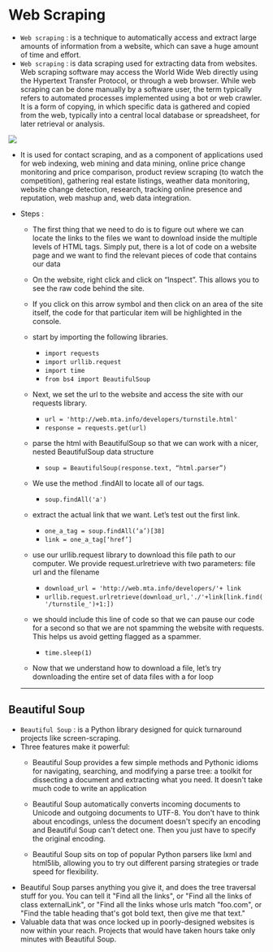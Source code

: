 
# Web Scraping
* `Web scraping` : is a technique to automatically access and extract large amounts of information from a website, which can save a huge amount of time and effort.
* `Web scraping` : is data scraping used for extracting data from websites. Web scraping software may access the World Wide Web directly using the Hypertext Transfer Protocol, or through a web browser. While web scraping can be done manually by a software user, the term typically refers to automated processes implemented using a bot or web 
crawler. It is a form of copying, in which specific data is gathered and copied from the web, typically into a central local database or spreadsheet, for 
later retrieval or analysis.

![](https://www.parsehub.com/blog/content/images/2021/06/what-is-web-sraping-parsehub.jpeg)
* It is used for contact scraping, and as a component of applications used for web indexing, web mining and data mining, online price change monitoring and price 
comparison, product review scraping (to watch the competition), gathering real estate listings, weather data monitoring, website change detection, research, 
tracking online presence and reputation, web mashup and, web data integration.

* Steps :
  * The first thing that we need to do is to figure out where we can locate the links to the files we want to download inside the multiple levels of HTML tags. Simply put,
  there is a lot of code on a website page and we want to find the relevant pieces of code that contains our data
  * On the website, right click and click on “Inspect”. This allows you to see the raw code behind the site.

  * If you click on this arrow symbol and then click on an area of the site itself, the code for that particular item will be highlighted in the console.
  * start by importing the following libraries.
    * `import requests`
    * `import urllib.request`
    * `import time`
    * `from bs4 import BeautifulSoup`
  * Next, we set the url to the website and access the site with our requests library.
    * `url = 'http://web.mta.info/developers/turnstile.html'`
    * `response = requests.get(url)`
  * parse the html with BeautifulSoup so that we can work with a nicer, nested BeautifulSoup data structure
    * `soup = BeautifulSoup(response.text, “html.parser”)`

  * We use the method .findAll to locate all of our <a> tags.
    * `soup.findAll('a')`


  * extract the actual link that we want. Let’s test out the first link.
    * `one_a_tag = soup.findAll(‘a’)[38]`
    * `link = one_a_tag[‘href’]`
  * use our urllib.request library to download this file path to our computer. We provide request.urlretrieve with two parameters: file url and the filename
    * `download_url = 'http://web.mta.info/developers/'+ link`
    * `urllib.request.urlretrieve(download_url,'./'+link[link.find('/turnstile_')+1:])`
  * we should include this line of code so that we can pause our code for a second so that we are not spamming the website with requests.
  This helps us avoid getting flagged as a spammer.
    * `time.sleep(1)`

  * Now that we understand how to download a file, let’s try downloading the entire set of data files with a for loop
  -----------------------------------------------------------------------------------------------------------------------------------------------------
## Beautiful Soup
* `Beautiful Soup` : is a Python library designed for quick turnaround projects like screen-scraping. 
* Three features make it powerful:
  * Beautiful Soup provides a few simple methods and Pythonic idioms for navigating, searching, and modifying a parse tree: a toolkit for dissecting 
  a document and extracting what you need. It doesn't take much code to write an application

  * Beautiful Soup automatically converts incoming documents to Unicode and outgoing documents to UTF-8. You don't have to think about encodings, 
  unless the document doesn't specify an encoding and Beautiful Soup can't detect one. Then you just have to specify the original encoding.

  * Beautiful Soup sits on top of popular Python parsers like lxml and html5lib, allowing you to try out different parsing strategies or
  trade speed for flexibility.
* Beautiful Soup parses anything you give it, and does the tree traversal stuff for you. You can tell it "Find all the links", or "Find all the
links of class externalLink", or "Find all the links whose urls match "foo.com", or "Find the table heading that's got bold text, then give me that text."
* Valuable data that was once locked up in poorly-designed websites is now within your reach. Projects that would have taken hours take only minutes with Beautiful Soup.






  
  
  